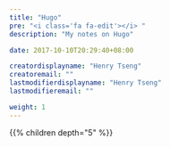 ```yaml
---
title: "Hugo"
pre: "<i class='fa fa-edit'></i> "
description: "My notes on Hugo"

date: 2017-10-10T20:29:40+08:00

creatordisplayname: "Henry Tseng"
creatoremail: ""
lastmodifierdisplayname: "Henry Tseng"
lastmodifieremail: ""

weight: 1
---
```


{{% children depth="5" %}}